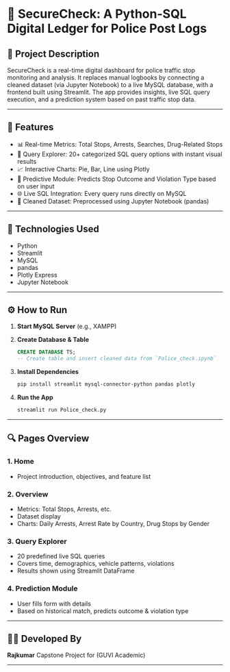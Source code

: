 # 🚓 SecureCheck: A Python-SQL Digital Ledger for Police Post Logs

## 📌 Project Description

SecureCheck is a real-time digital dashboard for police traffic stop monitoring and analysis. It replaces manual logbooks by connecting a cleaned dataset (via Jupyter Notebook) to a live MySQL database, with a frontend built using Streamlit. The app provides insights, live SQL query execution, and a prediction system based on past traffic stop data.

---

## 🚀 Features

* 📊 Real-time Metrics: Total Stops, Arrests, Searches, Drug-Related Stops
* 📁 Query Explorer: 20+ categorized SQL query options with instant visual results
* 📈 Interactive Charts: Pie, Bar, Line using Plotly
* 🧠 Predictive Module: Predicts Stop Outcome and Violation Type based on user input
* 🌐 Live SQL Integration: Every query runs directly on MySQL
* 🧹 Cleaned Dataset: Preprocessed using Jupyter Notebook (pandas)

---

## 🧰 Technologies Used

* Python
* Streamlit
* MySQL
* pandas
* Plotly Express
* Jupyter Notebook

---


## ⚙️ How to Run

1. **Start MySQL Server** (e.g., XAMPP)
2. **Create Database & Table**

   ```sql
   CREATE DATABASE TS;
   -- Create table and insert cleaned data from `Police_check.ipynb`
   ```
3. **Install Dependencies**

   ```bash
   pip install streamlit mysql-connector-python pandas plotly
   ```
4. **Run the App**

   ```bash
   streamlit run Police_check.py
   ```

---

## 🔍 Pages Overview

### 1. Home

* Project introduction, objectives, and feature list

### 2. Overview

* Metrics: Total Stops, Arrests, etc.
* Dataset display
* Charts: Daily Arrests, Arrest Rate by Country, Drug Stops by Gender

### 3. Query Explorer

* 20 predefined live SQL queries
* Covers time, demographics, vehicle patterns, violations
* Results shown using Streamlit DataFrame

### 4. Prediction Module

* User fills form with details
* Based on historical match, predicts outcome & violation type

---


## 👨‍💻 Developed By

**Rajkumar**
Capstone Project for (GUVI Academic)

---

